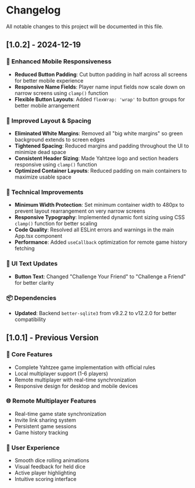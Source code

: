 # Changelog

All notable changes to this project will be documented in this file.

## [1.0.2] - 2024-12-19

### 🎨 Enhanced Mobile Responsiveness
- **Reduced Button Padding**: Cut button padding in half across all screens for better mobile experience
- **Responsive Name Fields**: Player name input fields now scale down on narrow screens using `clamp()` function
- **Flexible Button Layouts**: Added `flexWrap: 'wrap'` to button groups for better mobile arrangement

### 📱 Improved Layout & Spacing
- **Eliminated White Margins**: Removed all "big white margins" so green background extends to screen edges
- **Tightened Spacing**: Reduced margins and padding throughout the UI to minimize dead space
- **Consistent Header Sizing**: Made Yahtzee logo and section headers responsive using `clamp()` function
- **Optimized Container Layouts**: Reduced padding on main containers to maximize usable space

### 🔧 Technical Improvements
- **Minimum Width Protection**: Set minimum container width to 480px to prevent layout rearrangement on very narrow screens
- **Responsive Typography**: Implemented dynamic font sizing using CSS `clamp()` function for better scaling
- **Code Quality**: Resolved all ESLint errors and warnings in the main App.tsx component
- **Performance**: Added `useCallback` optimization for remote game history fetching

### 🎯 UI Text Updates
- **Button Text**: Changed "Challenge Your Friend" to "Challenge a Friend" for better clarity

### 📦 Dependencies
- **Updated**: Backend `better-sqlite3` from v9.2.2 to v12.2.0 for better compatibility

## [1.0.1] - Previous Version

### 🎲 Core Features
- Complete Yahtzee game implementation with official rules
- Local multiplayer support (1-6 players)
- Remote multiplayer with real-time synchronization
- Responsive design for desktop and mobile devices

### 🌐 Remote Multiplayer Features
- Real-time game state synchronization
- Invite link sharing system
- Persistent game sessions
- Game history tracking

### 🎨 User Experience
- Smooth dice rolling animations
- Visual feedback for held dice
- Active player highlighting
- Intuitive scoring interface

